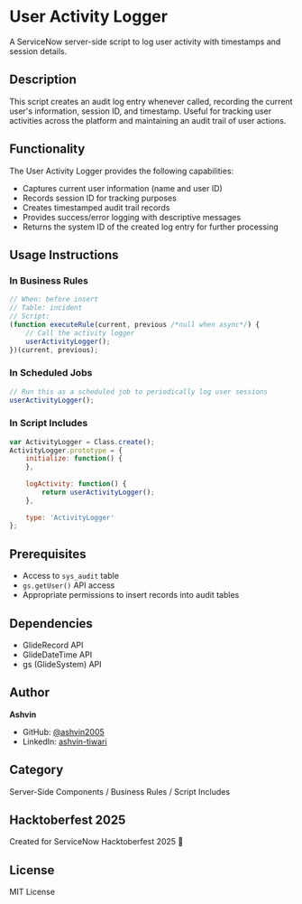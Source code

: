 # User Activity Logger

A ServiceNow server-side script to log user activity with timestamps and session details.

## Description

This script creates an audit log entry whenever called, recording the current user's information, session ID, and timestamp. Useful for tracking user activities across the platform and maintaining an audit trail of user actions.

## Functionality

The User Activity Logger provides the following capabilities:
- Captures current user information (name and user ID)
- Records session ID for tracking purposes
- Creates timestamped audit trail records
- Provides success/error logging with descriptive messages
- Returns the system ID of the created log entry for further processing

## Usage Instructions

### In Business Rules

```javascript
// When: before insert
// Table: incident
// Script:
(function executeRule(current, previous /*null when async*/) {
    // Call the activity logger
    userActivityLogger();
})(current, previous);
```

### In Scheduled Jobs

```javascript
// Run this as a scheduled job to periodically log user sessions
userActivityLogger();
```

### In Script Includes

```javascript
var ActivityLogger = Class.create();
ActivityLogger.prototype = {
    initialize: function() {
    },
    
    logActivity: function() {
        return userActivityLogger();
    },
    
    type: 'ActivityLogger'
};
```

## Prerequisites

- Access to `sys_audit` table
- `gs.getUser()` API access
- Appropriate permissions to insert records into audit tables

## Dependencies

- GlideRecord API
- GlideDateTime API
- gs (GlideSystem) API

## Author

**Ashvin**
- GitHub: [@ashvin2005](https://github.com/ashvin2005)
- LinkedIn: [ashvin-tiwari](https://linkedin.com/in/ashvin-tiwari)

## Category

Server-Side Components / Business Rules / Script Includes

## Hacktoberfest 2025

Created for ServiceNow Hacktoberfest 2025 🎃

## License

MIT License